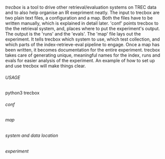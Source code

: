 *trecbox* is a tool to drive other retrieval/evaluation systems on
TREC data and to also help organise an IR exepriment neatly. The input
to trecbox are two plain text files, a configuration and a map. Both
the files have to be written manually, which is explained in detail
later. 'conf' points trecbox to the the retrieval system, and, places
where to put the experiment's output. The output is the 'runs' and the
'evals'. The 'map' file lays out the experiment. It tells trecbox
which system to use, which test collection, and which parts of the
index-retrieve-eval pipeline to engage. Once a map has been written,
it becomes documentation for the entire experiment. trecbox takes care
of generating unique, meaningful names for the index, runs and evals
for easier analysis of the experiment.  An example of how to set up
and use trecbox will make things clear.

###### USAGE

python3 trecbox <conf> <map>

###### conf


###### map


###### system and data location


###### experiment
